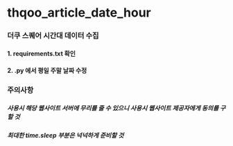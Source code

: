 # thqoo_article_date_hour
### 더쿠 스퀘어 시간대 데이터 수집
#### 1. requirements.txt 확인
#### 2. .py 에서 평일 주말 날짜 수정

### 주의사항
##### 사용시 해당 웹사이트 서버에 무리를 줄 수 있으니 사용시 웹사이트 제공자에게 동의를 구할 것
##### 최대한 time.sleep 부분은 넉넉하게 준비할 것
